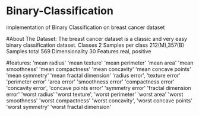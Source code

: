 # Binary-Classification
implementation of Binary Classification on breast cancer dataset

#About The Dataset: 
The breast cancer dataset is a classic and very easy binary classification dataset.
Classes 	          2
Samples per class 	212(M),357(B)
Samples total 	    569
Dimensionality 	    30
Features 	          real, positive

#features:
'mean radius' 
'mean texture'
'mean perimeter'
'mean area'
'mean smoothness' 
'mean compactness'
'mean concavity'
'mean concave points'
'mean symmetry'
'mean fractal dimension'
'radius error', 
'texture error'
'perimeter error'
'area error'
'smoothness error'
'compactness error'
'concavity error',
'concave points error' 
'symmetry error'
'fractal dimension error' 
'worst radius'
'worst texture',
'worst perimeter'
'worst area'
'worst smoothness'
'worst compactness'
'worst concavity', 
'worst concave points'
'worst symmetry'
'worst fractal dimension'
